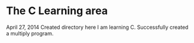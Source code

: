 
# The C Learning area

April 27, 2014
Created directory here I am learning C. 
Successfully created a multiply program.